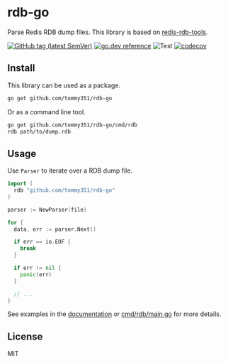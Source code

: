 # rdb-go

Parse Redis RDB dump files. This library is based on [redis-rdb-tools](https://github.com/sripathikrishnan/redis-rdb-tools).

[![GitHub tag (latest SemVer)](https://img.shields.io/github/v/tag/tommy351/rdb-go)](https://github.com/tommy351/rdb-go/releases) [![go.dev reference](https://img.shields.io/badge/go.dev-reference-007d9c?logo=go&logoColor=white)](https://pkg.go.dev/github.com/tommy351/rdb-go) ![Test](https://github.com/tommy351/rdb-go/workflows/Test/badge.svg) [![codecov](https://codecov.io/gh/tommy351/rdb-go/branch/master/graph/badge.svg)](https://codecov.io/gh/tommy351/rdb-go)

## Install

This library can be used as a package.

```sh
go get github.com/tommy351/rdb-go
```

Or as a command line tool.

```sh
go get github.com/tommy351/rdb-go/cmd/rdb
rdb path/to/dump.rdb
```

## Usage

Use `Parser` to iterate over a RDB dump file.

```go
import (
  rdb "github.com/tommy351/rdb-go"
)

parser := NewParser(file)

for {
  data, err := parser.Next()

  if err == io.EOF {
    break
  }

  if err != nil {
    panic(err)
  }

  // ...
}
```

See examples in the [documentation](https://pkg.go.dev/github.com/tommy351/rdb-go) or [cmd/rdb/main.go](cmd/rdb/main.go) for more details.

## License

MIT
